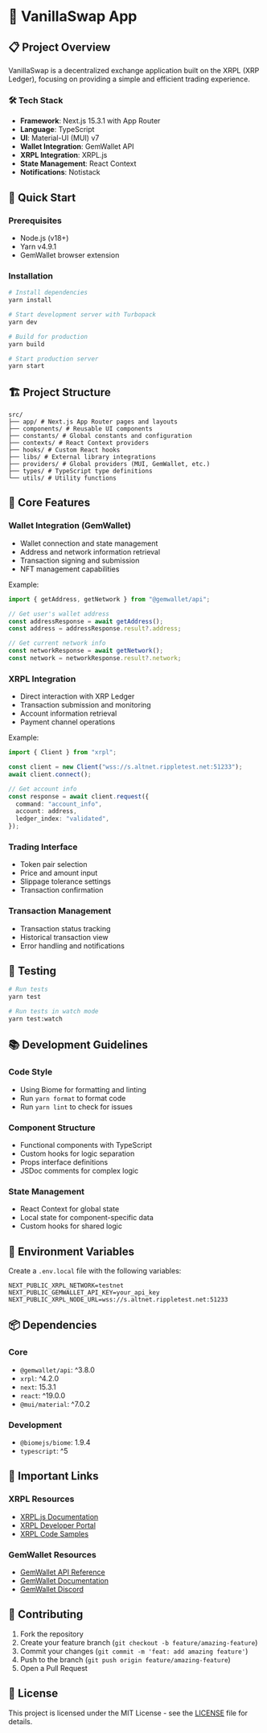 # 🌟 VanillaSwap App

## 📋 Project Overview

VanillaSwap is a decentralized exchange application built on the XRPL (XRP Ledger), focusing on providing a simple and efficient trading experience.

### 🛠 Tech Stack
- **Framework**: Next.js 15.3.1 with App Router
- **Language**: TypeScript
- **UI**: Material-UI (MUI) v7
- **Wallet Integration**: GemWallet API
- **XRPL Integration**: XRPL.js
- **State Management**: React Context
- **Notifications**: Notistack

## 🚀 Quick Start

### Prerequisites
- Node.js (v18+)
- Yarn v4.9.1
- GemWallet browser extension

### Installation

```bash
# Install dependencies
yarn install

# Start development server with Turbopack
yarn dev

# Build for production
yarn build

# Start production server
yarn start
```

## 🏗 Project Structure

```
src/
├── app/ # Next.js App Router pages and layouts
├── components/ # Reusable UI components
├── constants/ # Global constants and configuration
├── contexts/ # React Context providers
├── hooks/ # Custom React hooks
├── libs/ # External library integrations
├── providers/ # Global providers (MUI, GemWallet, etc.)
├── types/ # TypeScript type definitions
└── utils/ # Utility functions
```

## 🔧 Core Features

### Wallet Integration (GemWallet)
- Wallet connection and state management
- Address and network information retrieval
- Transaction signing and submission
- NFT management capabilities

Example:
```typescript
import { getAddress, getNetwork } from "@gemwallet/api";

// Get user's wallet address
const addressResponse = await getAddress();
const address = addressResponse.result?.address;

// Get current network info
const networkResponse = await getNetwork();
const network = networkResponse.result?.network;
```

### XRPL Integration
- Direct interaction with XRP Ledger
- Transaction submission and monitoring
- Account information retrieval
- Payment channel operations

Example:
```typescript
import { Client } from "xrpl";

const client = new Client("wss://s.altnet.rippletest.net:51233");
await client.connect();

// Get account info
const response = await client.request({
  command: "account_info",
  account: address,
  ledger_index: "validated",
});
```

### Trading Interface
- Token pair selection
- Price and amount input
- Slippage tolerance settings
- Transaction confirmation

### Transaction Management
- Transaction status tracking
- Historical transaction view
- Error handling and notifications

## 🧪 Testing

```bash
# Run tests
yarn test

# Run tests in watch mode
yarn test:watch
```

## 📚 Development Guidelines

### Code Style
- Using Biome for formatting and linting
- Run `yarn format` to format code
- Run `yarn lint` to check for issues

### Component Structure
- Functional components with TypeScript
- Custom hooks for logic separation
- Props interface definitions
- JSDoc comments for complex logic

### State Management
- React Context for global state
- Local state for component-specific data
- Custom hooks for shared logic

## 🔐 Environment Variables

Create a `.env.local` file with the following variables:

```env
NEXT_PUBLIC_XRPL_NETWORK=testnet
NEXT_PUBLIC_GEMWALLET_API_KEY=your_api_key
NEXT_PUBLIC_XRPL_NODE_URL=wss://s.altnet.rippletest.net:51233
```

## 📦 Dependencies

### Core
- `@gemwallet/api`: ^3.8.0
- `xrpl`: ^4.2.0
- `next`: 15.3.1
- `react`: ^19.0.0
- `@mui/material`: ^7.0.2

### Development
- `@biomejs/biome`: 1.9.4
- `typescript`: ^5

## 🔗 Important Links

### XRPL Resources
- [XRPL.js Documentation](https://js.xrpl.org/)
- [XRPL Developer Portal](https://xrpl.org)
- [XRPL Code Samples](https://github.com/XRPLF/xrpl.js/tree/main/packages/xrpl/test/integration)

### GemWallet Resources
- [GemWallet API Reference](https://gemwallet.app/docs/api/gemwallet-api-reference)
- [GemWallet Documentation](https://gemwallet.app/docs)
- [GemWallet Discord](https://discord.gg/gemwallet)

## 🤝 Contributing

1. Fork the repository
2. Create your feature branch (`git checkout -b feature/amazing-feature`)
3. Commit your changes (`git commit -m 'feat: add amazing feature'`)
4. Push to the branch (`git push origin feature/amazing-feature`)
5. Open a Pull Request

## 📝 License

This project is licensed under the MIT License - see the [LICENSE](LICENSE) file for details.
